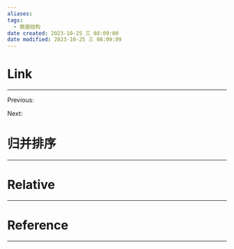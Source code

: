 ```yaml
---
aliases: 
tags:
  - 数据结构
date created: 2023-10-25 三 08:09:00
date modified: 2023-10-25 三 08:09:09
---
```


# Link
---
Previous: 

Next: 

# 归并排序
---


# Relative
---


# Reference
---

